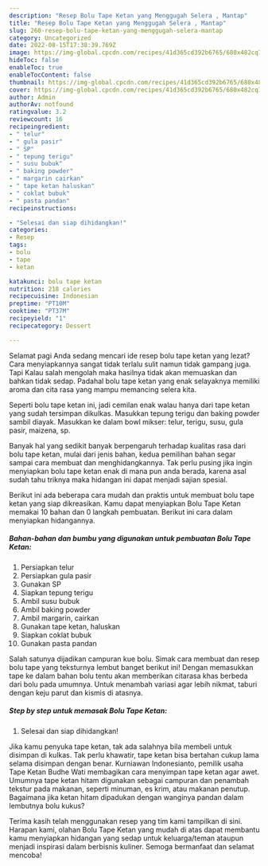 ```yaml
---
description: "Resep Bolu Tape Ketan yang Menggugah Selera , Mantap"
title: "Resep Bolu Tape Ketan yang Menggugah Selera , Mantap"
slug: 260-resep-bolu-tape-ketan-yang-menggugah-selera-mantap
category: Uncategorized
date: 2022-08-15T17:38:39.769Z
image: https://img-global.cpcdn.com/recipes/41d365cd392b6765/680x482cq70/bolu-tape-ketan-foto-resep-utama.jpg
hideToc: false
enableToc: true
enableTocContent: false
thumbnail: https://img-global.cpcdn.com/recipes/41d365cd392b6765/680x482cq70/bolu-tape-ketan-foto-resep-utama.jpg
cover: https://img-global.cpcdn.com/recipes/41d365cd392b6765/680x482cq70/bolu-tape-ketan-foto-resep-utama.jpg
author: Admin
authorAv: notfound
ratingvalue: 3.2
reviewcount: 16
recipeingredient:
- " telur"
- " gula pasir"
- " SP"
- " tepung terigu"
- " susu bubuk"
- " baking powder"
- " margarin cairkan"
- " tape ketan haluskan"
- " coklat bubuk"
- " pasta pandan"
recipeinstructions:

- "Selesai dan siap dihidangkan!"
categories:
- Resep
tags:
- bolu
- tape
- ketan

katakunci: bolu tape ketan 
nutrition: 218 calories
recipecuisine: Indonesian
preptime: "PT10M"
cooktime: "PT37M"
recipeyield: "1"
recipecategory: Dessert

---
```



Selamat pagi Anda sedang mencari ide resep bolu tape ketan yang lezat? Cara menyiapkannya sangat tidak terlalu sulit namun tidak gampang juga. Tapi Kalau salah mengolah maka hasilnya tidak akan memuaskan dan bahkan tidak sedap. Padahal bolu tape ketan yang enak selayaknya memiliki aroma dan cita rasa yang mampu memancing selera kita.


Seperti bolu tape ketan ini, jadi cemilan enak walau hanya dari tape ketan yang sudah tersimpan dikulkas. Masukkan tepung terigu dan baking powder sambil diayak. Masukkan ke dalam bowl mikser: telur, terigu, susu, gula pasir, maizena, sp.

Banyak hal yang sedikit banyak berpengaruh terhadap kualitas rasa dari bolu tape ketan, mulai dari jenis bahan, kedua pemilihan bahan segar sampai cara membuat dan menghidangkannya. Tak perlu pusing jika ingin menyiapkan bolu tape ketan enak di mana pun anda berada, karena asal sudah tahu triknya maka hidangan ini dapat menjadi sajian spesial.


Berikut ini ada beberapa cara mudah dan praktis untuk membuat bolu tape ketan yang siap dikreasikan. Kamu dapat menyiapkan Bolu Tape Ketan memakai 10 bahan dan 0 langkah pembuatan. Berikut ini cara dalam menyiapkan hidangannya.

<!--inarticleads1-->

##### Bahan-bahan dan bumbu yang digunakan untuk pembuatan Bolu Tape Ketan:

1. Persiapkan  telur
1. Persiapkan  gula pasir
1. Gunakan  SP
1. Siapkan  tepung terigu
1. Ambil  susu bubuk
1. Ambil  baking powder
1. Ambil  margarin, cairkan
1. Gunakan  tape ketan, haluskan
1. Siapkan  coklat bubuk
1. Gunakan  pasta pandan


Salah satunya dijadikan campuran kue bolu. Simak cara membuat dan resep bolu tape yang teksturnya lembut banget berikut ini! Dengan memasukkan tape ke dalam bahan bolu tentu akan memberikan citarasa khas berbeda dari bolu pada umumnya. Untuk menambah variasi agar lebih nikmat, taburi dengan keju parut dan kismis di atasnya. 

<!--inarticleads2-->

##### Step by step untuk memasak Bolu Tape Ketan:


1. Selesai dan siap dihidangkan!

Jika kamu penyuka tape ketan, tak ada salahnya bila membeli untuk disimpan di kulkas. Tak perlu khawatir, tape ketan bisa bertahan cukup lama selama disimpan dengan benar. Kurniawan Indonesianto, pemilik usaha Tape Ketan Budhe Wati membagikan cara menyimpan tape ketan agar awet. Umumnya tape ketan hitam digunakan sebagai campuran dan penambah tekstur pada makanan, seperti minuman, es krim, atau makanan penutup. Bagaimana jika ketan hitam dipadukan dengan wanginya pandan dalam lembutnya bolu kukus? 

Terima kasih telah menggunakan resep yang tim kami tampilkan di sini. Harapan kami, olahan Bolu Tape Ketan yang mudah di atas dapat membantu kamu menyiapkan hidangan yang sedap untuk keluarga/teman ataupun menjadi inspirasi dalam berbisnis kuliner. Semoga bermanfaat dan selamat mencoba!
